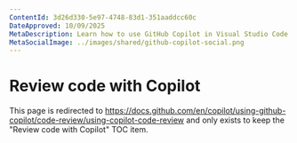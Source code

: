 ```yaml
---
ContentId: 3d26d330-5e97-4748-83d1-351aaddcc60c
DateApproved: 10/09/2025
MetaDescription: Learn how to use GitHub Copilot in Visual Studio Code to review code.
MetaSocialImage: ../images/shared/github-copilot-social.png
---
```

# Review code with Copilot

This page is redirected to <https://docs.github.com/en/copilot/using-github-copilot/code-review/using-copilot-code-review> and only exists to keep the "Review code with Copilot" TOC item.
